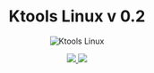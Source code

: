 <h1 align="center"> Ktools Linux v 0.2</h1>
<p align="center"><img align="center" alt="Ktools Linux" title="Ktools Linux" src="https://4.bp.blogspot.com/-ucYZWlLyOec/WTSxiFb9ngI/AAAAAAAAACo/3zd0sY11ibcNQmnN509T6pR4KtLhQzmygCK4B/s1600/ktools-logo.png" >
</p>
<p align="center"><a title="Ktools English" href="https://github.com/f0rk1/ktools-linux/blob/master/READMEEN.md"><img src="https://3.bp.blogspot.com/-krL1jj0HcEo/WszZVdpuz3I/AAAAAAAAAU4/GEbzC2mapwofqChrYkn2rU3ZvtCe2qGfACLcBGAs/s200/ktoolsen.png">        </a><a title="Ktools Español" href="https://github.com/f0rk1/ktools-linux/blob/master/READMEES.md"><img src="https://3.bp.blogspot.com/-CymER7x2zPM/WszZTa8f9TI/AAAAAAAAAU0/44eU6BGQ6jgV7HOMRg0OYEV7j73UcUjqACLcBGAs/s200/ktoolses.png"></a></p>

